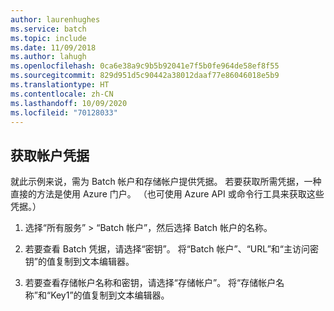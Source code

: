 ```yaml
---
author: laurenhughes
ms.service: batch
ms.topic: include
ms.date: 11/09/2018
ms.author: lahugh
ms.openlocfilehash: 0ca6e38a9c9b5b92041e7f5b0fe964de58ef8f55
ms.sourcegitcommit: 829d951d5c90442a38012daaf77e86046018e5b9
ms.translationtype: HT
ms.contentlocale: zh-CN
ms.lasthandoff: 10/09/2020
ms.locfileid: "70128033"
---
```

## <a name="get-account-credentials"></a>获取帐户凭据

就此示例来说，需为 Batch 帐户和存储帐户提供凭据。 若要获取所需凭据，一种直接的方法是使用 Azure 门户。 （也可使用 Azure API 或命令行工具来获取这些凭据。）

1. 选择“所有服务” > “Batch 帐户”，然后选择 Batch 帐户的名称。

2. 若要查看 Batch 凭据，请选择“密钥”。 将“Batch 帐户”、“URL”和“主访问密钥”的值复制到文本编辑器。  

3. 若要查看存储帐户名称和密钥，请选择“存储帐户”。 将“存储帐户名称”和“Key1”的值复制到文本编辑器。 